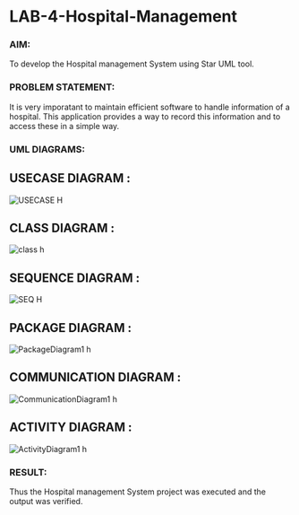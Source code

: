 # LAB-4-Hospital-Management
### AIM:
To develop the Hospital management System using Star UML tool.
### PROBLEM STATEMENT:
It is very imporatant to maintain efficient software to handle information of a hospital.
This application provides a way to record this information and to access these in a simple way.

### UML DIAGRAMS:
## USECASE DIAGRAM :
![USECASE H](https://github.com/user-attachments/assets/9c87854c-48ed-44b7-a3cf-b245b27c7af4)
## CLASS DIAGRAM :
![class h](https://github.com/user-attachments/assets/e70d5d1f-e382-4572-884c-2b9cf7bd2be5)
## SEQUENCE DIAGRAM :
![SEQ H](https://github.com/user-attachments/assets/3ec1f8e0-d2c4-43f7-91e1-aea8b6f29190)
## PACKAGE DIAGRAM :
![PackageDiagram1 h](https://github.com/user-attachments/assets/22d2798d-d722-4d59-9769-28dc3ee262af)
## COMMUNICATION DIAGRAM :
![CommunicationDiagram1 h](https://github.com/user-attachments/assets/8389bea4-40b0-4975-972a-82f1313c758b)
## ACTIVITY DIAGRAM :
![ActivityDiagram1 h](https://github.com/user-attachments/assets/c56437ea-3b4c-4efe-b06a-4d302cd0bd6c)




### RESULT:
Thus the Hospital management System project was executed and the output was verified.
